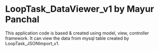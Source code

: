 # LoopTask_DataViewer_v1 by Mayur Panchal

This application code is based & created using model, view, controller framework.
It can view the data from mysql table created by LoopTask_JSONImport_v1.

